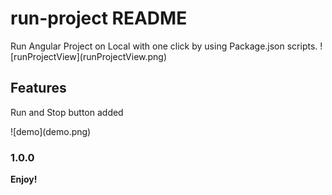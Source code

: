 # run-project README

Run Angular Project on Local with one click by using Package.json scripts.
\!\[runProjectView\]\(runProjectView.png\)

## Features

Run and Stop button added

\!\[demo\]\(demo.png\)


### 1.0.0

**Enjoy!**
